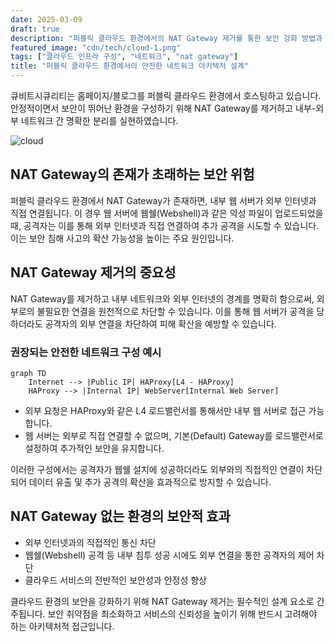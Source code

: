 ```yaml
---
date: 2025-03-09
draft: true
description: "퍼블릭 클라우드 환경에서의 NAT Gateway 제거를 통한 보안 강화 방법과 안전한 네트워크 아키텍처 설계"
featured_image: "cdn/tech/cloud-1.png"
tags: ["클라우드 인프라 구성", "네트워크", "nat gateway"]
title: "퍼블릭 클라우드 환경에서의 안전한 네트워크 아키텍처 설계"
---
```


큐비트시큐리티는 홈페이지/블로그를 퍼블릭 클라우드 환경에서 호스팅하고 있습니다. 안정적이면서 보안이 뛰어난 환경을 구성하기 위해 NAT Gateway를 제거하고 내부-외부 네트워크 간 명확한 분리를 실현하였습니다.

<!--more-->

![cloud](https://blog.plura.io/cdn/tech/cloud-1.png)

## NAT Gateway의 존재가 초래하는 보안 위험

퍼블릭 클라우드 환경에서 NAT Gateway가 존재하면, 내부 웹 서버가 외부 인터넷과 직접 연결됩니다. 이 경우 웹 서버에 웹쉘(Webshell)과 같은 악성 파일이 업로드되었을 때, 공격자는 이를 통해 외부 인터넷과 직접 연결하여 추가 공격을 시도할 수 있습니다. 이는 보안 침해 사고의 확산 가능성을 높이는 주요 원인입니다.

## NAT Gateway 제거의 중요성

NAT Gateway를 제거하고 내부 네트워크와 외부 인터넷의 경계를 명확히 함으로써, 외부로의 불필요한 연결을 원천적으로 차단할 수 있습니다. 이를 통해 웹 서버가 공격을 당하더라도 공격자의 외부 연결을 차단하여 피해 확산을 예방할 수 있습니다.

### 권장되는 안전한 네트워크 구성 예시

```mermaid
graph TD
    Internet --> |Public IP| HAProxy[L4 - HAProxy]
    HAProxy --> |Internal IP| WebServer[Internal Web Server]
```

- 외부 요청은 HAProxy와 같은 L4 로드밸런서를 통해서만 내부 웹 서버로 접근 가능합니다.
- 웹 서버는 외부로 직접 연결할 수 없으며, 기본(Default) Gateway를 로드밸런서로 설정하여 추가적인 보안을 유지합니다.

이러한 구성에서는 공격자가 웹쉘 설치에 성공하더라도 외부와의 직접적인 연결이 차단되어 데이터 유출 및 추가 공격의 확산을 효과적으로 방지할 수 있습니다.

## NAT Gateway 없는 환경의 보안적 효과

- 외부 인터넷과의 직접적인 통신 차단
- 웹쉘(Webshell) 공격 등 내부 침투 성공 시에도 외부 연결을 통한 공격자의 제어 차단
- 클라우드 서비스의 전반적인 보안성과 안정성 향상

클라우드 환경의 보안을 강화하기 위해 NAT Gateway 제거는 필수적인 설계 요소로 간주됩니다. 보안 취약점을 최소화하고 서비스의 신뢰성을 높이기 위해 반드시 고려해야 하는 아키텍처적 접근입니다.

